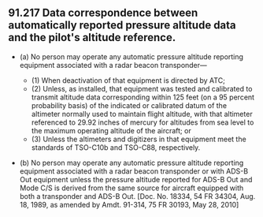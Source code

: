 ## 91.217   Data correspondence between automatically reported pressure altitude data and the pilot's altitude reference.

- (a) No person may operate any automatic pressure altitude reporting equipment associated with a radar beacon transponder—

	+ (1) When deactivation of that equipment is directed by ATC;
	+ (2) Unless, as installed, that equipment was tested and calibrated to transmit altitude data corresponding within 125 feet (on a 95 percent probability basis) of the indicated or  calibrated datum of the altimeter normally used to maintain flight altitude, with that altimeter referenced to 29.92 inches of mercury for altitudes from sea level to the maximum operating altitude of the aircraft; or
	+ (3) Unless the altimeters and digitizers in that equipment meet the standards of TSO-C10b and TSO-C88, respectively.

- (b) No person may operate any automatic pressure altitude reporting equipment associated with a radar beacon transponder or with ADS-B Out equipment unless the pressure altitude reported for ADS-B Out and Mode C/S is derived from the same source for aircraft equipped with both a transponder and ADS-B Out.
[Doc. No. 18334, 54 FR 34304, Aug. 18, 1989, as amended by Amdt. 91-314, 75 FR 30193, May 28, 2010]